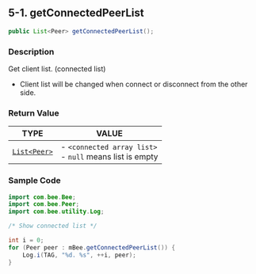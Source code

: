 ## 5-1. getConnectedPeerList

```java
public List<Peer> getConnectedPeerList();
```

### Description

Get client list. (connected list)

* Client list will be changed when connect or disconnect from the other side.

### Return Value

| TYPE | VALUE |
| :---: | --- |
| [`List<Peer>`](../Peer.md) | - `<connected array list>`<br> - `null` means list is empty |

### Sample Code

```java
import com.bee.Bee;
import com.bee.Peer;
import com.bee.utility.Log;

/* Show connected list */

int i = 0;
for (Peer peer : mBee.getConnectedPeerList()) {
    Log.i(TAG, "%d. %s", ++i, peer);
}
```
